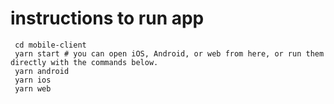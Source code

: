 # instructions to run app

```npm install expo-cli --global
 cd mobile-client
 yarn start # you can open iOS, Android, or web from here, or run them directly with the commands below.
 yarn android
 yarn ios
 yarn web
```
